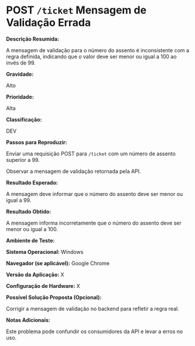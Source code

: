# POST `/ticket` Mensagem de Validação Errada  

**Descrição Resumida:**  

A mensagem de validação para o número do assento é inconsistente com a regra definida, indicando que o valor deve ser menor ou igual a 100 ao invés de 99.  

**Gravidade:**  

Alto  

**Prioridade:**  

Alta  

**Classificação:**  

DEV  

**Passos para Reproduzir:**  

Enviar uma requisição POST para `/ticket` com um número de assento superior a 99.  

Observar a mensagem de validação retornada pela API.  

**Resultado Esperado:**  

A mensagem deve informar que o número do assento deve ser menor ou igual a 99.  

**Resultado Obtido:**  

A mensagem informa incorretamente que o número do assento deve ser menor ou igual a 100.  

**Ambiente de Teste:**  

**Sistema Operacional:** Windows

**Navegador (se aplicável):** Google Chrome

**Versão da Aplicação:** X

**Configuração de Hardware:** X

**Possível Solução Proposta (Opcional):**  

Corrigir a mensagem de validação no backend para refletir a regra real.  

**Notas Adicionais:**  

Este problema pode confundir os consumidores da API e levar a erros no uso.
